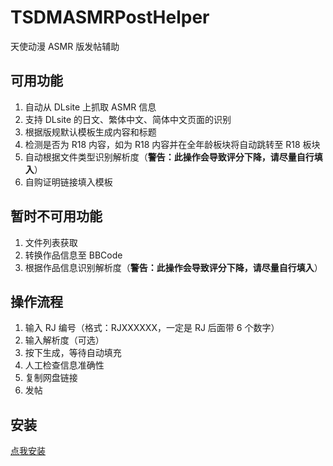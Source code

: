 # TSDMASMRPostHelper
天使动漫 ASMR 版发帖辅助

## 可用功能
1. 自动从 DLsite 上抓取 ASMR 信息
2. 支持 DLsite 的日文、繁体中文、简体中文页面的识别
3. 根据版规默认模板生成内容和标题
4. 检测是否为 R18 内容，如为 R18 内容并在全年龄板块将自动跳转至 R18 板块
5. 自动根据文件类型识别解析度（**警告：此操作会导致评分下降，请尽量自行填入**）
6. 自购证明链接填入模板

## 暂时不可用功能
1. 文件列表获取
2. 转换作品信息至 BBCode
3. 根据作品信息识别解析度（**警告：此操作会导致评分下降，请尽量自行填入**）

## 操作流程
1. 输入 RJ 编号（格式：RJXXXXXX，一定是 RJ 后面带 6 个数字）
2. 输入解析度（可选）
3. 按下生成，等待自动填充
4. 人工检查信息准确性
5. 复制网盘链接
6. 发帖

## 安装
[点我安装](https://github.com/SofiaXu/TSDMASMRPostHelper/raw/main/code.user.js)
